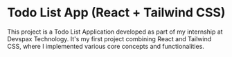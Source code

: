 # Todo List App (React + Tailwind CSS)

This project is a Todo List Application developed as part of my internship at Devspax Technology. It's my first project combining React and Tailwind CSS, where I implemented various core concepts and functionalities.
